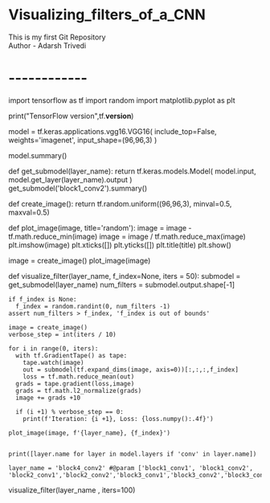 # Visualizing_filters_of_a_CNN
This is my first Git Repository
<br>
Author - Adarsh Trivedi

#  ------------

import tensorflow as tf
import random
import matplotlib.pyplot as plt

print("TensorFlow version",tf.__version__)

model = tf.keras.applications.vgg16.VGG16(
    include_top=False, weights='imagenet',
    input_shape=(96,96,3)
)

model.summary()



def get_submodel(layer_name):
  return tf.keras.models.Model(
      model.input,
      model.get_layer(layer_name).output
  )
get_submodel('block1_conv2').summary()


def create_image():
  return tf.random.uniform((96,96,3), minval=0.5, maxval=0.5)

def plot_image(image, title='random'):
  image = image - tf.math.reduce_min(image)
  image = image / tf.math.reduce_max(image)
  plt.imshow(image)
  plt.xticks([])
  plt.yticks([])
  plt.title(title)
  plt.show()

image = create_image()
plot_image(image)


def visualize_filter(layer_name, f_index=None, iters = 50):
    submodel = get_submodel(layer_name)
    num_filters = submodel.output.shape[-1]

    if f_index is None:
      f_index = random.randint(0, num_filters -1)
    assert num_filters > f_index, 'f_index is out of bounds'

    image = create_image()
    verbose_step = int(iters / 10)

    for i in range(0, iters):
      with tf.GradientTape() as tape:
        tape.watch(image)
        out = submodel(tf.expand_dims(image, axis=0))[:,:,:,f_index]
        loss = tf.math.reduce_mean(out)
      grads = tape.gradient(loss,image)
      grads = tf.math.l2_normalize(grads)
      image += grads +10

      if (i +1) % verbose_step == 0:
        print(f'Iteration: {i +1}, Loss: {loss.numpy():.4f}')

    plot_image(image, f'{layer_name}, {f_index}')


    print([layer.name for layer in model.layers if 'conv' in layer.name])

    layer_name = 'block4_conv2' #@param ['block1_conv1', 'block1_conv2', 'block2_conv1','block2_conv2','block3_conv1','block3_conv2','block3_conv3','block4_conv1','block4_conv2','block4_conv3','block5_conv1','block5_conv2','block5_conv3']

visualize_filter(layer_name , iters=100)
